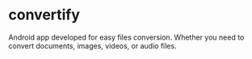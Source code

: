 # convertify

Android app developed for easy files conversion. Whether you need to convert documents, images, videos, or audio files.
